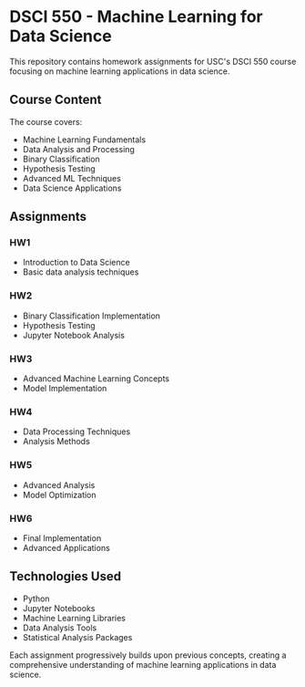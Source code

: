 # DSCI 550 - Machine Learning for Data Science

This repository contains homework assignments for USC's DSCI 550 course focusing on machine learning applications in data science.

## Course Content

The course covers:
- Machine Learning Fundamentals
- Data Analysis and Processing
- Binary Classification
- Hypothesis Testing
- Advanced ML Techniques
- Data Science Applications

## Assignments

### HW1
- Introduction to Data Science
- Basic data analysis techniques

### HW2
- Binary Classification Implementation
- Hypothesis Testing
- Jupyter Notebook Analysis

### HW3
- Advanced Machine Learning Concepts
- Model Implementation

### HW4
- Data Processing Techniques
- Analysis Methods

### HW5
- Advanced Analysis
- Model Optimization

### HW6
- Final Implementation
- Advanced Applications

## Technologies Used
- Python
- Jupyter Notebooks
- Machine Learning Libraries
- Data Analysis Tools
- Statistical Analysis Packages

Each assignment progressively builds upon previous concepts, creating a comprehensive understanding of machine learning applications in data science.
